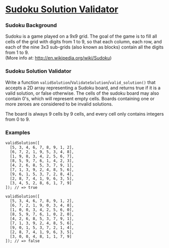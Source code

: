# [Sudoku Solution Validator](https://www.codewars.com/kata/sudoku-solution-validator "https://www.codewars.com/kata/529bf0e9bdf7657179000008")

### Sudoku Background

Sudoku is a game played on a 9x9 grid. The goal of the game is to fill all cells of the grid with
digits from 1 to 9, so that each column, each row, and each of the nine 3x3 sub-grids (also known as
blocks) contain all the digits from 1 to 9. <br/>
(More info at: http://en.wikipedia.org/wiki/Sudoku)

### Sudoku Solution Validator

Write a function `validSolution`/`ValidateSolution`/`valid_solution()` that accepts a 2D array
representing a Sudoku board, and returns true if it is a valid solution, or false otherwise. The
cells of the sudoku board may also contain 0's, which will represent empty cells. Boards containing
one or more zeroes are considered to be invalid solutions.

The board is always 9 cells by 9 cells, and every cell only contains integers from 0 to 9.

### Examples

```
validSolution([
  [5, 3, 4, 6, 7, 8, 9, 1, 2],
  [6, 7, 2, 1, 9, 5, 3, 4, 8],
  [1, 9, 8, 3, 4, 2, 5, 6, 7],
  [8, 5, 9, 7, 6, 1, 4, 2, 3],
  [4, 2, 6, 8, 5, 3, 7, 9, 1],
  [7, 1, 3, 9, 2, 4, 8, 5, 6],
  [9, 6, 1, 5, 3, 7, 2, 8, 4],
  [2, 8, 7, 4, 1, 9, 6, 3, 5],
  [3, 4, 5, 2, 8, 6, 1, 7, 9]
]); // => true
```

```
validSolution([
  [5, 3, 4, 6, 7, 8, 9, 1, 2], 
  [6, 7, 2, 1, 9, 0, 3, 4, 8],
  [1, 0, 0, 3, 4, 2, 5, 6, 0],
  [8, 5, 9, 7, 6, 1, 0, 2, 0],
  [4, 2, 6, 8, 5, 3, 7, 9, 1],
  [7, 1, 3, 9, 2, 4, 8, 5, 6],
  [9, 0, 1, 5, 3, 7, 2, 1, 4],
  [2, 8, 7, 4, 1, 9, 6, 3, 5],
  [3, 0, 0, 4, 8, 1, 1, 7, 9]
]); // => false
```